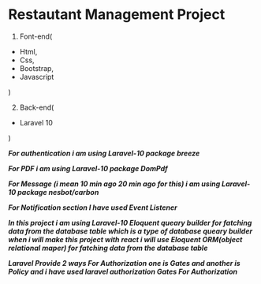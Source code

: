 # Restautant Management Project

1. Font-end(

  * Html,
  * Css,
  * Bootstrap,
  * Javascript

)


2. Back-end(

 * Laravel 10

)


***For authentication i am using Laravel-10 package breeze***

***For PDF i am using Laravel-10 package DomPdf***

***For Message (i mean 10 min ago 20 min ago for this) i am using Laravel-10 package nesbot/carbon***

***For Notification section I have used Event Listener***

***In this project i am using Laravel-10 Eloquent queary builder for fatching data from the database table which is a type of database  queary builder when i will make this project with react i will use Eloquent ORM(object relational maper) for fatching data from the database table***

***Laravel Provide 2 ways For Authorization one is Gates and another is Policy and i have used laravel authorization Gates For Authorization***